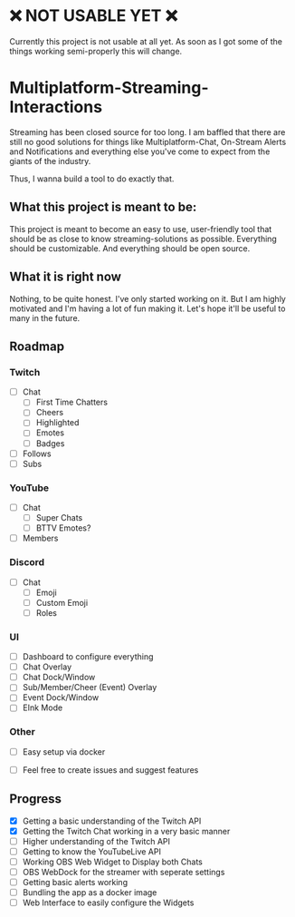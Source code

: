 # ❌ NOT USABLE YET ❌
Currently this project is not usable at all yet. As soon as I got some of the things working semi-properly this will change.

# Multiplatform-Streaming-Interactions

Streaming has been closed source for too long. I am baffled that there are still no good solutions for things like Multiplatform-Chat, On-Stream Alerts and Notifications and everything else you've come to expect from the giants of the industry.

Thus, I wanna build a tool to do exactly that.

## What this project is meant to be:

This project is meant to become an easy to use, user-friendly tool that should be as close to know streaming-solutions as possible. Everything should be customizable. And everything should be open source.

## What it is right now

Nothing, to be quite honest. I've only started working on it. But I am highly motivated and I'm having a lot of fun making it. Let's hope it'll be useful to many in the future.

## Roadmap
### Twitch
- [ ] Chat
  - [ ] First Time Chatters
  - [ ] Cheers
  - [ ] Highlighted
  - [ ] Emotes
  - [ ] Badges
- [ ] Follows
- [ ] Subs

### YouTube
- [ ] Chat
  - [ ] Super Chats
  - [ ] BTTV Emotes?
- [ ] Members

### Discord
- [ ] Chat
  - [ ] Emoji
  - [ ] Custom Emoji
  - [ ] Roles
  
### UI
- [ ] Dashboard to configure everything
- [ ] Chat Overlay
- [ ] Chat Dock/Window
- [ ] Sub/Member/Cheer (Event) Overlay
- [ ] Event Dock/Window
- [ ] EInk Mode

### Other
- [ ] Easy setup via docker

- [ ] Feel free to create issues and suggest features

## Progress
- [x] Getting a basic understanding of the Twitch API
- [x] Getting the Twitch Chat working in a very basic manner
- [ ] Higher understanding of the Twitch API
- [ ] Getting to know the YouTubeLive API
- [ ] Working OBS Web Widget to Display both Chats
- [ ] OBS WebDock for the streamer with seperate settings
- [ ] Getting basic alerts working
- [ ] Bundling the app as a docker image
- [ ] Web Interface to easily configure the Widgets
